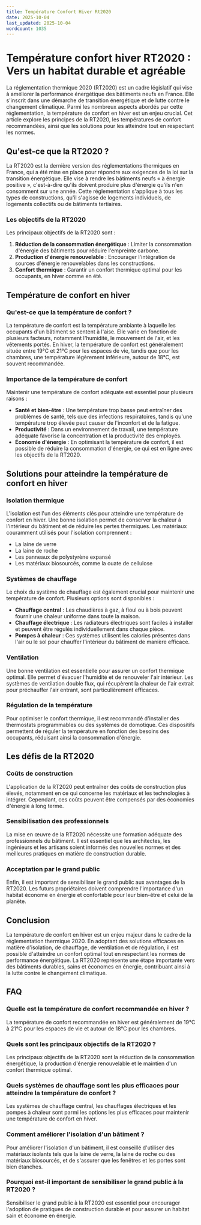 ```yaml
---
title: Température Confort Hiver Rt2020
date: 2025-10-04
last_updated: 2025-10-04
wordcount: 1035
---
```


# Température confort hiver RT2020 : Vers un habitat durable et agréable

La réglementation thermique 2020 (RT2020) est un cadre législatif qui vise à améliorer la performance énergétique des bâtiments neufs en France. Elle s'inscrit dans une démarche de transition énergétique et de lutte contre le changement climatique. Parmi les nombreux aspects abordés par cette réglementation, la température de confort en hiver est un enjeu crucial. Cet article explore les principes de la RT2020, les températures de confort recommandées, ainsi que les solutions pour les atteindre tout en respectant les normes.

## Qu'est-ce que la RT2020 ?

La RT2020 est la dernière version des réglementations thermiques en France, qui a été mise en place pour répondre aux exigences de la loi sur la transition énergétique. Elle vise à rendre les bâtiments neufs « à énergie positive », c'est-à-dire qu'ils doivent produire plus d'énergie qu'ils n'en consomment sur une année. Cette réglementation s'applique à tous les types de constructions, qu'il s'agisse de logements individuels, de logements collectifs ou de bâtiments tertiaires.

### Les objectifs de la RT2020

Les principaux objectifs de la RT2020 sont :

1. **Réduction de la consommation énergétique** : Limiter la consommation d'énergie des bâtiments pour réduire l'empreinte carbone.
2. **Production d'énergie renouvelable** : Encourager l'intégration de sources d'énergie renouvelables dans les constructions.
3. **Confort thermique** : Garantir un confort thermique optimal pour les occupants, en hiver comme en été.

## Température de confort en hiver

### Qu'est-ce que la température de confort ?

La température de confort est la température ambiante à laquelle les occupants d'un bâtiment se sentent à l'aise. Elle varie en fonction de plusieurs facteurs, notamment l'humidité, le mouvement de l'air, et les vêtements portés. En hiver, la température de confort est généralement située entre 19°C et 21°C pour les espaces de vie, tandis que pour les chambres, une température légèrement inférieure, autour de 18°C, est souvent recommandée.

### Importance de la température de confort

Maintenir une température de confort adéquate est essentiel pour plusieurs raisons :

- **Santé et bien-être** : Une température trop basse peut entraîner des problèmes de santé, tels que des infections respiratoires, tandis qu'une température trop élevée peut causer de l'inconfort et de la fatigue.
- **Productivité** : Dans un environnement de travail, une température adéquate favorise la concentration et la productivité des employés.
- **Économie d'énergie** : En optimisant la température de confort, il est possible de réduire la consommation d'énergie, ce qui est en ligne avec les objectifs de la RT2020.

## Solutions pour atteindre la température de confort en hiver

### Isolation thermique

L'isolation est l'un des éléments clés pour atteindre une température de confort en hiver. Une bonne isolation permet de conserver la chaleur à l'intérieur du bâtiment et de réduire les pertes thermiques. Les matériaux couramment utilisés pour l'isolation comprennent :

- La laine de verre
- La laine de roche
- Les panneaux de polystyrène expansé
- Les matériaux biosourcés, comme la ouate de cellulose

### Systèmes de chauffage

Le choix du système de chauffage est également crucial pour maintenir une température de confort. Plusieurs options sont disponibles :

- **Chauffage central** : Les chaudières à gaz, à fioul ou à bois peuvent fournir une chaleur uniforme dans toute la maison.
- **Chauffage électrique** : Les radiateurs électriques sont faciles à installer et peuvent être régulés individuellement dans chaque pièce.
- **Pompes à chaleur** : Ces systèmes utilisent les calories présentes dans l'air ou le sol pour chauffer l'intérieur du bâtiment de manière efficace.

### Ventilation

Une bonne ventilation est essentielle pour assurer un confort thermique optimal. Elle permet d'évacuer l'humidité et de renouveler l'air intérieur. Les systèmes de ventilation double flux, qui récupèrent la chaleur de l'air extrait pour préchauffer l'air entrant, sont particulièrement efficaces.

### Régulation de la température

Pour optimiser le confort thermique, il est recommandé d'installer des thermostats programmables ou des systèmes de domotique. Ces dispositifs permettent de réguler la température en fonction des besoins des occupants, réduisant ainsi la consommation d'énergie.

## Les défis de la RT2020

### Coûts de construction

L'application de la RT2020 peut entraîner des coûts de construction plus élevés, notamment en ce qui concerne les matériaux et les technologies à intégrer. Cependant, ces coûts peuvent être compensés par des économies d'énergie à long terme.

### Sensibilisation des professionnels

La mise en œuvre de la RT2020 nécessite une formation adéquate des professionnels du bâtiment. Il est essentiel que les architectes, les ingénieurs et les artisans soient informés des nouvelles normes et des meilleures pratiques en matière de construction durable.

### Acceptation par le grand public

Enfin, il est important de sensibiliser le grand public aux avantages de la RT2020. Les futurs propriétaires doivent comprendre l'importance d'un habitat économe en énergie et confortable pour leur bien-être et celui de la planète.

## Conclusion

La température de confort en hiver est un enjeu majeur dans le cadre de la réglementation thermique 2020. En adoptant des solutions efficaces en matière d'isolation, de chauffage, de ventilation et de régulation, il est possible d'atteindre un confort optimal tout en respectant les normes de performance énergétique. La RT2020 représente une étape importante vers des bâtiments durables, sains et économes en énergie, contribuant ainsi à la lutte contre le changement climatique.

## FAQ

### Quelle est la température de confort recommandée en hiver ?

La température de confort recommandée en hiver est généralement de 19°C à 21°C pour les espaces de vie et autour de 18°C pour les chambres.

### Quels sont les principaux objectifs de la RT2020 ?

Les principaux objectifs de la RT2020 sont la réduction de la consommation énergétique, la production d'énergie renouvelable et le maintien d'un confort thermique optimal.

### Quels systèmes de chauffage sont les plus efficaces pour atteindre la température de confort ?

Les systèmes de chauffage central, les chauffages électriques et les pompes à chaleur sont parmi les options les plus efficaces pour maintenir une température de confort en hiver.

### Comment améliorer l'isolation d'un bâtiment ?

Pour améliorer l'isolation d'un bâtiment, il est conseillé d'utiliser des matériaux isolants tels que la laine de verre, la laine de roche ou des matériaux biosourcés, et de s'assurer que les fenêtres et les portes sont bien étanches.

### Pourquoi est-il important de sensibiliser le grand public à la RT2020 ?

Sensibiliser le grand public à la RT2020 est essentiel pour encourager l'adoption de pratiques de construction durable et pour assurer un habitat sain et économe en énergie.